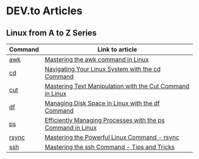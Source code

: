 # DEV.to Articles

## Linux from A to Z Series

| Command                         | Link to article                                                                                                                                      |
| ------------------------------- | ---------------------------------------------------------------------------------------------------------------------------------------------------- |
| [awk](./blogs/awk/awk.md)       | [Mastering the awk command in Linux](https://dev.to/k1lgor/mastering-the-awk-command-in-linux-5d34)                                                  |
| [cd](./blogs/cd/cd.md)          | [Navigating Your Linux System with the cd Command](https://dev.to/k1lgor/navigating-your-linux-system-with-the-cd-command-2ljf)                      |
| [cut](./blogs/cut/cut.md)       | [Mastering Text Manipulation with the Cut Command in Linux](https://dev.to/k1lgor/mastering-text-manipulation-with-the-cut-command-in-linux-1icm)    |
| [df](./blogs/df/df.md)          | [Managing Disk Space in Linux with the df Command](https://dev.to/k1lgor/managing-disk-space-in-linux-with-the-df-command-3lh8)                      |
| [ps](./blogs/ps/ps.md)          | [Efficiently Managing Processes with the ps Command in Linux](https://dev.to/k1lgor/efficiently-managing-processes-with-the-ps-command-in-linux-17p) |
| [rsync](./blogs/rsync/rsync.md) | [Mastering the Powerful Linux Command - rsync](https://dev.to/k1lgor/mastering-the-powerful-linux-command-rsync-1bd0)                                |
| [ssh](./blogs/ssh/ssh.md)       | [Mastering the ssh Command - Tips and Tricks](https://dev.to/k1lgor/mastering-the-ssh-command-tips-and-tricks-858)                                   |
